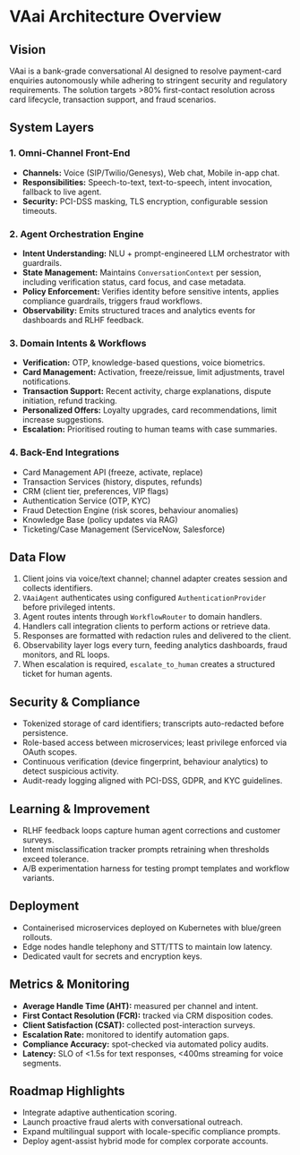 # VAai Architecture Overview

## Vision

VAai is a bank-grade conversational AI designed to resolve payment-card enquiries autonomously
while adhering to stringent security and regulatory requirements. The solution targets >80%
first-contact resolution across card lifecycle, transaction support, and fraud scenarios.

## System Layers

### 1. Omni-Channel Front-End
- **Channels:** Voice (SIP/Twilio/Genesys), Web chat, Mobile in-app chat.
- **Responsibilities:** Speech-to-text, text-to-speech, intent invocation, fallback to live agent.
- **Security:** PCI-DSS masking, TLS encryption, configurable session timeouts.

### 2. Agent Orchestration Engine
- **Intent Understanding:** NLU + prompt-engineered LLM orchestrator with guardrails.
- **State Management:** Maintains `ConversationContext` per session, including verification status,
  card focus, and case metadata.
- **Policy Enforcement:** Verifies identity before sensitive intents, applies compliance guardrails,
  triggers fraud workflows.
- **Observability:** Emits structured traces and analytics events for dashboards and RLHF feedback.

### 3. Domain Intents & Workflows
- **Verification:** OTP, knowledge-based questions, voice biometrics.
- **Card Management:** Activation, freeze/reissue, limit adjustments, travel notifications.
- **Transaction Support:** Recent activity, charge explanations, dispute initiation, refund tracking.
- **Personalized Offers:** Loyalty upgrades, card recommendations, limit increase suggestions.
- **Escalation:** Prioritised routing to human teams with case summaries.

### 4. Back-End Integrations
- Card Management API (freeze, activate, replace)
- Transaction Services (history, disputes, refunds)
- CRM (client tier, preferences, VIP flags)
- Authentication Service (OTP, KYC)
- Fraud Detection Engine (risk scores, behaviour anomalies)
- Knowledge Base (policy updates via RAG)
- Ticketing/Case Management (ServiceNow, Salesforce)

## Data Flow

1. Client joins via voice/text channel; channel adapter creates session and collects identifiers.
2. `VAaiAgent` authenticates using configured `AuthenticationProvider` before privileged intents.
3. Agent routes intents through `WorkflowRouter` to domain handlers.
4. Handlers call integration clients to perform actions or retrieve data.
5. Responses are formatted with redaction rules and delivered to the client.
6. Observability layer logs every turn, feeding analytics dashboards, fraud monitors, and RL loops.
7. When escalation is required, `escalate_to_human` creates a structured ticket for human agents.

## Security & Compliance

- Tokenized storage of card identifiers; transcripts auto-redacted before persistence.
- Role-based access between microservices; least privilege enforced via OAuth scopes.
- Continuous verification (device fingerprint, behaviour analytics) to detect suspicious activity.
- Audit-ready logging aligned with PCI-DSS, GDPR, and KYC guidelines.

## Learning & Improvement

- RLHF feedback loops capture human agent corrections and customer surveys.
- Intent misclassification tracker prompts retraining when thresholds exceed tolerance.
- A/B experimentation harness for testing prompt templates and workflow variants.

## Deployment

- Containerised microservices deployed on Kubernetes with blue/green rollouts.
- Edge nodes handle telephony and STT/TTS to maintain low latency.
- Dedicated vault for secrets and encryption keys.

## Metrics & Monitoring

- **Average Handle Time (AHT):** measured per channel and intent.
- **First Contact Resolution (FCR):** tracked via CRM disposition codes.
- **Client Satisfaction (CSAT):** collected post-interaction surveys.
- **Escalation Rate:** monitored to identify automation gaps.
- **Compliance Accuracy:** spot-checked via automated policy audits.
- **Latency:** SLO of <1.5s for text responses, <400ms streaming for voice segments.

## Roadmap Highlights

- Integrate adaptive authentication scoring.
- Launch proactive fraud alerts with conversational outreach.
- Expand multilingual support with locale-specific compliance prompts.
- Deploy agent-assist hybrid mode for complex corporate accounts.
